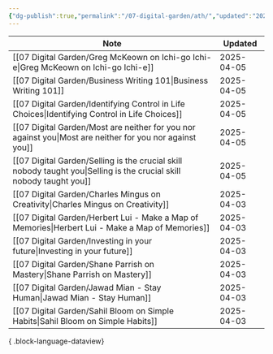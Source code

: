 ```yaml
---
{"dg-publish":true,"permalink":"/07-digital-garden/ath/","updated":"2025-04-05T14:13:56.630-07:00"}
---
```



| Note                                                                                                                    | Updated    |
| ----------------------------------------------------------------------------------------------------------------------- | ---------- |
| [[07 Digital Garden/Greg McKeown on Ichi-go Ichi-e\|Greg McKeown on Ichi-go Ichi-e]]                                 | 2025-04-05 |
| [[07 Digital Garden/Business Writing 101\|Business Writing 101]]                                                     | 2025-04-05 |
| [[07 Digital Garden/Identifying Control in Life Choices\|Identifying Control in Life Choices]]                       | 2025-04-05 |
| [[07 Digital Garden/Most are neither for you nor against you\|Most are neither for you nor against you]]             | 2025-04-05 |
| [[07 Digital Garden/Selling is the crucial skill nobody taught you\|Selling is the crucial skill nobody taught you]] | 2025-04-05 |
| [[07 Digital Garden/Charles Mingus on Creativity\|Charles Mingus on Creativity]]                                     | 2025-04-03 |
| [[07 Digital Garden/Herbert Lui - Make a Map of Memories\|Herbert Lui - Make a Map of Memories]]                     | 2025-04-03 |
| [[07 Digital Garden/Investing in your future\|Investing in your future]]                                             | 2025-04-03 |
| [[07 Digital Garden/Shane Parrish on Mastery\|Shane Parrish on Mastery]]                                             | 2025-04-03 |
| [[07 Digital Garden/Jawad Mian - Stay Human\|Jawad Mian - Stay Human]]                                               | 2025-04-03 |
| [[07 Digital Garden/Sahil Bloom on Simple Habits\|Sahil Bloom on Simple Habits]]                                     | 2025-04-03 |

{ .block-language-dataview}
